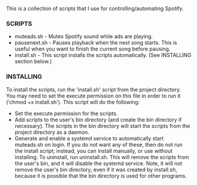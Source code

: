 This is a collection of scripts that I use for controlling/automating Spotify.

### SCRIPTS
 - muteads.sh - Mutes Spotify sound while ads are playing.
 - pausenext.sh - Pauses playback when the next song starts. This is useful when you want to finish the current song before pausing.
 - install.sh - This script installs the scripts automatically. (See INSTALLING section below.)


### INSTALLING
To install the scripts, run the 'install.sh' script from the project directory. You may need to set the execute permission on this file in order to run it ('chmod +x install.sh').
This script will do the following:
 - Set the execute permission for the scripts.
 - Add scripts to the user's bin directory (and create the bin directory if necessary). The scripts in the bin directory will start the scripts from the project directory as a daemon.
 - Generate and enable a systemd service to automatically start muteads.sh on login.
If you do not want any of these, then do not run the install script; instead, you can install manually, or use without installing.
To uninstall, run uninstall.sh. This will remove the scripts from the user's bin, and it will disable the systemd service. Note, it will not remove the user's bin directory, even if it was created by install.sh, because it is possible that the bin directory is used for other programs.
